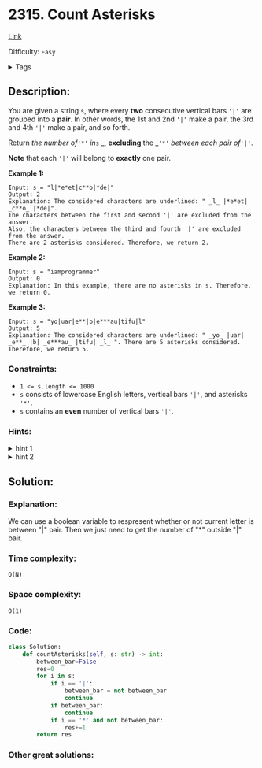 # 2315. Count Asterisks
[Link](https://leetcode.com/problems/count-asterisks/)

Difficulty: `Easy`

<details>
<summary> Tags</summary>

`String`
</details>

## Description:  
You are given a string `s`, where every **two** consecutive vertical bars
`'|'` are grouped into a **pair**. In other words, the 1st and 2nd `'|'` make
a pair, the 3rd and 4th `'|'` make a pair, and so forth.

Return _the number of_`'*'` _in_`s` _, **excluding** the _`'*'` _between each
pair of_`'|'`.

**Note** that each `'|'` will belong to **exactly** one pair.



**Example 1:**

    
    
    Input: s = "l|*e*et|c**o|*de|"
    Output: 2
    Explanation: The considered characters are underlined: " _l_ |*e*et| _c**o_ |*de|".
    The characters between the first and second '|' are excluded from the answer.
    Also, the characters between the third and fourth '|' are excluded from the answer.
    There are 2 asterisks considered. Therefore, we return 2.

**Example 2:**

    
    
    Input: s = "iamprogrammer"
    Output: 0
    Explanation: In this example, there are no asterisks in s. Therefore, we return 0.
    

**Example 3:**

    
    
    Input: s = "yo|uar|e**|b|e***au|tifu|l"
    Output: 5
    Explanation: The considered characters are underlined: " _yo_ |uar| _e**_ |b| _e***au_ |tifu| _l_ ". There are 5 asterisks considered. Therefore, we return 5.



### Constraints:

  * `1 <= s.length <= 1000`
  * `s` consists of lowercase English letters, vertical bars `'|'`, and asterisks `'*'`.
  * `s` contains an **even** number of vertical bars `'|'`.

### Hints:
<details>
<summary> hint 1</summary>

Iterate through each character, while maintaining whether we are currently
between a pair of ‘|’ or not.


</details>
<details>
<summary> hint 2</summary>

If we are not in between a pair of ‘|’ and there is a ‘*’, increment the
answer by 1.


</details>


## Solution:  


### Explanation:  
We can use a boolean variable to respresent whether or not current letter is between "|" pair.
Then we just need to get the number of "*" outside "|" pair.

### Time complexity:  
`O(N)`  


### Space complexity:  
`O(1)`  


### Code:  
```python
class Solution:
    def countAsterisks(self, s: str) -> int:
        between_bar=False
        res=0
        for i in s:
            if i == '|':
                between_bar = not between_bar
                continue
            if between_bar:
                continue
            if i == '*' and not between_bar:
                res+=1
        return res
```


### Other great solutions:

